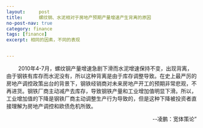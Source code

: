 ```yaml
---
layout:     post
title:      螺纹钢、水泥相对于房地产预期产量增速产生背离的原因
no-post-nav: true
category: finance
tags: [finance]
excerpt: 相同的因素，不同的表现


---
```


&nbsp;&nbsp;&nbsp;&nbsp;&nbsp;&nbsp;&nbsp;&nbsp;2010年4-7月，螺纹钢产量增速急剧下滑而水泥增速保持不变，出现背离，由于钢铁有库存而水泥没有，所以这种背离是由于库存调整导致。在史上最严厉的房地产调控政策出台的背景下，钢铁经销商对未来房地产开工的预期非常悲观，不再进货。钢铁厂商主动减产去库存，导致钢铁产量和工业增加值明显下滑。所以，工业增加值的下降是钢铁厂商主动调整生产行为导致的，但是这种下降被投资者直接理解为房地产调控和欧债危机所致。

<div style="text-align: right">--凌鹏：宽体策论”</div>
